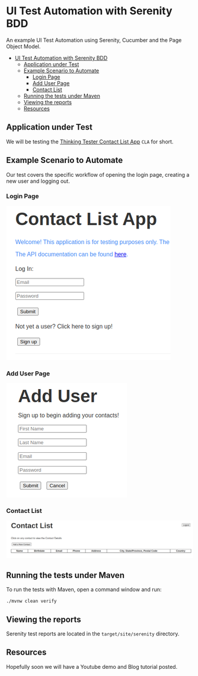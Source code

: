 # UI Test Automation with Serenity BDD

An example UI Test Automation using Serenity, Cucumber and the Page Object Model.


<!--ts-->
* [UI Test Automation with Serenity BDD](#ui-test-automation-with-serenity-bdd)
   * [Application under Test](#application-under-test)
   * [Example Scenario to Automate](#example-scenario-to-automate)
      * [Login Page](#login-page)
      * [Add User Page](#add-user-page)
      * [Contact List](#contact-list)
   * [Running the tests under Maven](#running-the-tests-under-maven)
   * [Viewing the reports](#viewing-the-reports)
   * [Resources](#resources)

<!-- Created by https://github.com/ekalinin/github-markdown-toc -->
<!-- Added by: rashad, at: Sat Feb 17 06:26:41 PM EST 2024 -->

<!--te-->

## Application under Test

We will be testing the [Thinking Tester Contact List App](https://thinking-tester-contact-list.herokuapp.com/) `CLA` for short.

## Example Scenario to Automate
Our test covers the specific workflow of opening the login page, creating a new user and logging out.

### Login Page
![Login Page](images/LoginPage.png)

### Add User Page
![Add User Page](images/AddUserPage.png)

### Contact List
![Contact List Page](images/ContactListPage.png)

## Running the tests under Maven

To run the tests with Maven, open a command window and run:

```
./mvnw clean verify
```

## Viewing the reports

Serenity test reports are located in the `target/site/serenity` directory.

## Resources

Hopefully soon we will have a Youtube demo and Blog tutorial posted.
